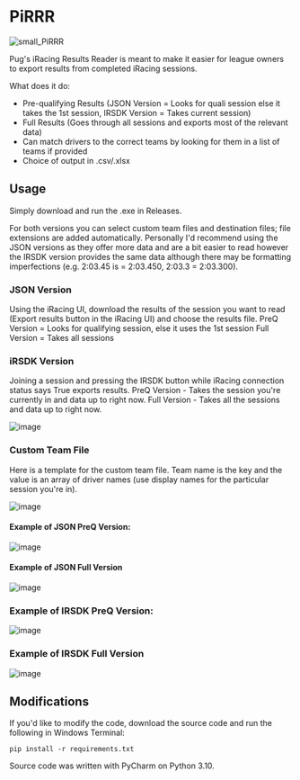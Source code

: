 # PiRRR
![small_PiRRR](https://user-images.githubusercontent.com/46400065/188030123-2c6e3fe4-ec3c-46bd-a4fc-a8844e73b7b5.png)

Pug's iRacing Results Reader is meant to make it easier for league owners to export results from completed iRacing sessions.

What does it do:
- Pre-qualifying Results (JSON Version = Looks for quali session else it takes the 1st session, IRSDK Version = Takes current session)
- Full Results (Goes through all sessions and exports most of the relevant data)
- Can match drivers to the correct teams by looking for them in a list of teams if provided
- Choice of output in .csv/.xlsx

## Usage
Simply download and run the .exe in Releases.

For both versions you can select custom team files and destination files; file extensions are added automatically.
Personally I'd recommend using the JSON versions as they offer more data and are a bit easier to read however the IRSDK version provides the same
data although there may be formatting imperfections (e.g. 2:03.45 is = 2:03.450, 2:03.3 = 2:03.300).

### JSON Version
Using the iRacing UI, download the results of the session you want to read (Export results button in the iRacing UI) and choose the results file.
PreQ Version = Looks for qualifying session, else it uses the 1st session
Full Version = Takes all sessions

### iRSDK Version
Joining a session and pressing the IRSDK button while iRacing connection status says True exports results.
PreQ Version - Takes the session you're currently in and data up to right now.
Full Version - Takes all the sessions and data up to right now.

![image](https://user-images.githubusercontent.com/46400065/188758763-4a596b72-296f-40f6-8542-9ea9372e52d5.png)

### Custom Team File
Here is a template for the custom team file. Team name is the key and the value is an array of driver names (use display names for the particular session you're in).

![image](https://user-images.githubusercontent.com/46400065/187563886-e0408fc4-1763-406f-8bc9-40905bbc6fc4.png)

#### Example of JSON PreQ Version:
![image](https://user-images.githubusercontent.com/46400065/188755581-5fc7d4d3-f810-4072-b1d1-ca56c1c0da4e.png)

#### Example of JSON Full Version
![image](https://user-images.githubusercontent.com/46400065/188755663-484f6abc-f665-4654-bfa6-c41618c154a0.png)

### Example of IRSDK PreQ Version:
![image](https://user-images.githubusercontent.com/46400065/188755753-116521db-97cc-4350-a9b9-7cf691815a94.png)

### Example of IRSDK Full Version
![image](https://user-images.githubusercontent.com/46400065/188338504-ed183b54-c5d8-47e1-a3f6-420f0bf85810.png)


## Modifications
If you'd like to modify the code, download the source code and run the following in Windows Terminal:
```
pip install -r requirements.txt
```
Source code was written with PyCharm on Python 3.10.
